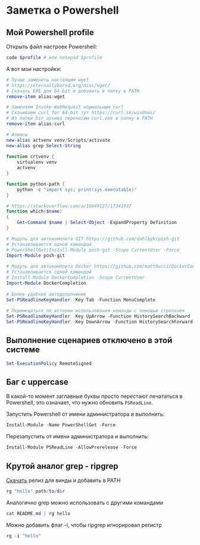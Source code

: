 # Заметка о Powershell

## Мой Powershell profile

Открыть файл настроек Powershell:
```powershell
code $profile # или notepad $profile
```

А вот мои настройки:
```powershell
# Лучше заменить настоящим wget
# https://eternallybored.org/misc/wget/
# Скачать EXE для 64-bit и добавить в папку в PATH
remove-item alias:wget

# Заменяем Invoke-WebRequest нормальным curl
# Скачиваем curl for 64-bit тут https://curl.se/windows/
# Из папки bin архива переносим curl.exe в папку в PATH 
remove-item alias:curl

# Алиасы
new-alias actvenv venv/Scripts/activate
new-alias grep Select-String
 
function crtvenv {
    virtualenv venv
    actvenv
}

function python-path { 
    python -c "import sys; print(sys.executable)" 
}

# https://stackoverflow.com/a/16949127/17341937
function which($name)
{
    Get-Command $name | Select-Object -ExpandProperty Definition
}

# Модуль для автокомплита GIT https://github.com/dahlbyk/posh-git
# Устанавливается одной командой
# PowerShellGet\Install-Module posh-git -Scope CurrentUser -Force
Import-Module posh-git
 
# Модуль для автокомплита Docker https://github.com/matt9ucci/DockerCompletion
# Устанавливается одной командой
# Install-Module DockerCompletion -Scope CurrentUser
Import-Module DockerCompletion
 
# Более удобное автодополнение
Set-PSReadlineKeyHandler -Key Tab -Function MenuComplete
 
# Перемещаться по истории использования команды с помощью стрелочек
Set-PSReadlineKeyHandler -Key UpArrow -Function HistorySearchBackward
Set-PSReadlineKeyHandler -Key DownArrow -Function HistorySearchForward
```


## Выполнение сценариев отключено в этой системе
```powershell
Set-ExecutionPolicy RemoteSigned
```

## Баг с uppercase

В какой-то момент заглавные буквы просто перестают печататься в Powershell, это означает, что нужно обновить `PSReadLine`.

Запустить Powershell от имени администратора и выполнить:
```powershell
Install-Module -Name PowerShellGet -Force
```

Перезапустить от имени администратора и выполнить:
```powershell
Install-Module PSReadLine -AllowPrerelease -Force
```


## Крутой аналог grep - ripgrep

[Скачать](https://github.com/BurntSushi/ripgrep/releases/) релиз для винды и добавить в PATH

```powershell
rg "hello" path/to/dir
```

Аналогично grep можно использовать с другими командами

```powershell
cat README.md | rg hello
```

Можно добавить флаг -i, чтобы ripgrep игнорировал регистр

```powershell
rg -i "hello"
```
